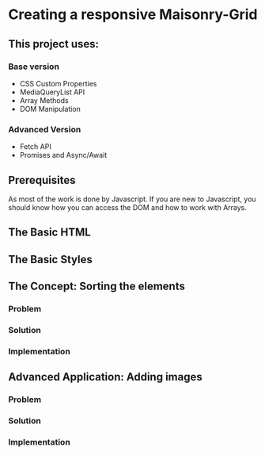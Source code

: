 # Creating a responsive Maisonry-Grid

## This project uses:

### Base version

- CSS Custom Properties
- MediaQueryList API
- Array Methods
- DOM Manipulation

### Advanced Version

- Fetch API
- Promises and Async/Await

## Prerequisites

As most of the work is done by Javascript. If you are new to Javascript, you should know how you can access the DOM and how to work with Arrays.

## The Basic HTML

## The Basic Styles

## The Concept: Sorting the elements

### Problem

### Solution

### Implementation

## Advanced Application: Adding images

### Problem

### Solution

### Implementation
